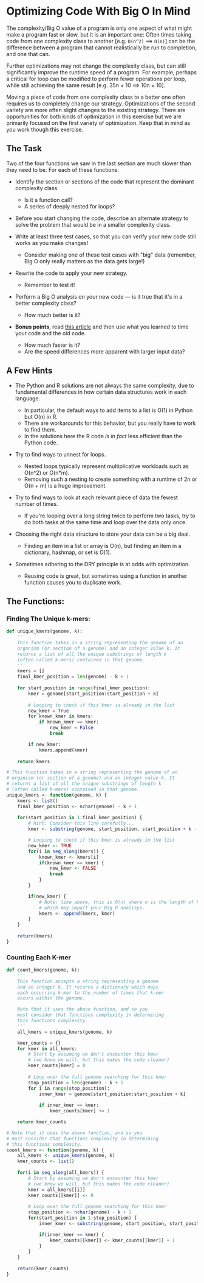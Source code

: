 # Optimizing Code With Big O In Mind

The complexity/Big O value of a program is only one aspect of what might make a program fast or slow, but it is an important one: Often times taking code from one complexity class to another [e.g. `O(n^2)` ==> `O(n)`] can be the difference between a program that cannot realistically be run to completion, and one that can. 

Further optimizations may not change the complexity class, but can still significantly improve the runtime speed of a program. For example, perhaps a critical for loop can be modified to perform fewer operations per loop, while still achieving the same result [e.g. 35n + 10 ==> 10n + 10].

Moving a piece of code from one complexity class to a better one often requires us to completely change our strategy. Optimizations of the second variety are more often slight changes to the existing strategy. There are opportunities for both kinds of optimization in this exercise but we are primarily focused on the first variety of optimization. Keep that in mind as you work though this exercise. 

## The Task

Two of the four functions we saw in the last section are much slower than they need to be. For each of these functions:

* Identify the section or sections of the code that represent the dominant complexity class.
    * Is it a function call?
    * A series of deeply nested for loops?

* Before you start changing the code, describe an alternate strategy to solve the problem that would be in a smaller complexity class.

* Write at least three test cases, so that you can verify your new code still works as you make changes!
    * Consider making one of these test cases with "big" data (remember, Big O only really matters as the data gets large!) 

* Rewrite the code to apply your new strategy. 
    * Remember to test it!

* Perform a Big O analysis on your new code — is it true that it's in a better complexity class? 
    * How much better is it?

* **Bonus points**, read [this article](https://realpython.com/python-timer/) and then use what you learned to time your code and the old code.
    * How much faster is it?
    * Are the speed differences more apparent with larger input data?

## A Few Hints

* The Python and R solutions are not always the same complexity, due to fundamental differences in how certain data structures work in each language.
    * In particular, the default ways to add items to a list is O(1) in Python but O(n) in R. 
    * There are workarounds for this behavior, but you really have to work to find them.
    * In the solutions here the R code *is in fact* less efficient than the Python code. 

* Try to find ways to unnest for loops. 
    * Nested loops typically represent multiplicative workloads such as O(n^2) or O(n*m).
    * Removing such a nesting to create something with a runtime of 2n or O(n + m) is a huge improvement.

* Try to find ways to look at each relevant piece of data the fewest number of times.
    * If you're looping over a long string twice to perform two tasks, try to do both tasks at the same time and loop over the data only once.

* Choosing the right data structure to store your data can be a big deal.
    * Finding an item in a list or array is O(n), but finding an item in a dictionary, hashmap, or set is O(1).

* Sometimes adhering to the DRY principle is at odds with optimization.
    * Reusing code is great, but sometimes using a function in another function causes you to duplicate work.

## The Functions:

### Finding The Unique k-mers:

```python
def unique_kmers(genome, k):
    '''
    This function takes in a string representing the genome of an
    organism (or section of a genome) and an integer value k. It 
    returns a list of all the unique substrings of length k
    (often called k-mers) contained in that genome.
    '''
    kmers = []
    final_kmer_position = len(genome) - k + 1
    
    for start_position in range(final_kmer_position):
        kmer = genome[start_position:start_position + k]
        
        # Looping to check if this kmer is already in the list
        new_kmer = True
        for known_kmer in kmers:
            if known_kmer == kmer:
                new_kmer = False
                break

        if new_kmer:
            kmers.append(kmer)
    
    return kmers
```

```R
# This function takes in a string representing the genome of an
# organism (or section of a genome) and an integer value k. It 
# returns a list of all the unique substrings of length k
# (often called k-mers) contained in that genome.
unique_kmers <- function(genome, k) {
    kmers <- list()
    final_kmer_position <- nchar(genome) - k + 1
    
    for(start_position in 1:final_kmer_position) {
        # Hint: Consider this line carefully... 
        kmer <- substring(genome, start_position, start_position + k - 1)

        # Looping to check if this kmer is already in the list
        new_kmer <- TRUE
        for(i in seq_along(kmers)) {
            known_kmer <- kmers[i]
            if(known_kmer == kmer) {
                new_kmer <- FALSE
                break
            }
        }

        if(new_kmer) {
            # Note: like above, this is O(n) where n is the length of kmers
            # which may impact your Big O analisys.
            kmers <- append(kmers, kmer)
        }
    }
    
    return(kmers)
}
```

### Counting Each K-mer

```python
def count_kmers(genome, k):
    '''
    This function accepts a string representing a genome
    and an integer k. It returns a dictionary which maps
    each occurring k-mer to the number of times that k-mer
    occurs within the genome.

    Note that it uses the above function, and so you 
    must consider that functions complexity in determining
    this functions complexity.
    '''
    all_kmers = unique_kmers(genome, k)

    kmer_counts = {}
    for kmer in all_kmers:
        # Start by assuming we don't encounter this kmer
        # (we know we will, but this makes the code cleaner)
        kmer_counts[kmer] = 0
        
        # Loop over the full genome searching for this kmer
        stop_position = len(genome) - k + 1
        for i in range(stop_position):
            inner_kmer = genome[start_position:start_position + k]
            
            if inner_kmer == kmer:
                kmer_counts[kmer] += 1

    return kmer_counts
```

```R
# Note that it uses the above function, and so you 
# must consider that functions complexity in determining
# this functions complexity.
count_kmers <- function(genome, k) {
    all_kmers <- unique_kmers(genome, k)
    kmer_counts <- list()
    
    for(i in seq_along(all_kmers)) {
        # Start by assuming we don't encounter this kmer
        # (we know we will, but this makes the code cleaner)
        kmer = all_kmers[[i]]
        kmer_counts[[kmer]] <- 0
        
        # Loop over the full genome searching for this kmer
        stop_position <- nchar(genome) - k + 1
        for(start_position in 1:stop_position) {
            inner_kmer <- substring(genome, start_position, start_position + k - 1)

            if(inner_kmer == kmer) {
                kmer_counts[[kmer]] <- kmer_counts[[kmer]] + 1
            }
        }
    }
    
    return(kmer_counts)
}
```